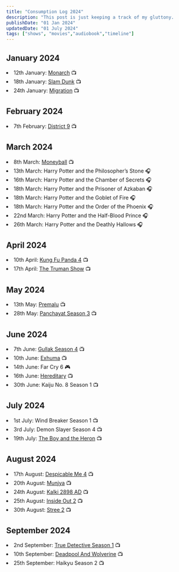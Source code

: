 ```yaml
---
title: "Consumption Log 2024"
description: "This post is just keeping a track of my gluttony.        "
publishDate: "01 Jan 2024"
updatedDate: "01 July 2024"
tags: ["shows", "movies","audiobook","timeline"]
---
```

<script defer src="https://cloud.umami.is/script.js" data-website-id="d8126afa-dc93-427c-a836-8e92a8586a7d"></script>

## January 2024
<li>12th January: <a href="https://www.imdb.com/title/tt17220216/">Monarch</a> 📺</li>
<li>18th January: <a href="https://www.imdb.com/title/tt0965547/">Slam Dunk</a> 📺</li>
<li>24th January: <a href="https://www.imdb.com/title/tt6495056/">Migration</a> 📺</li>

## February 2024
<li>7th February: <a href="https://www.imdb.com/title/tt1136608/">District 9</a> 📺</li>

## March 2024
<li>8th March: <a href="https://www.imdb.com/title/tt1210166/">Moneyball</a> 📺 </li>
<li>13th March: Harry Potter and the Philosopher’s Stone 🎧</li>
<li>16th March: Harry Potter and the Chamber of Secrets 🎧</li>
<li>18th March: Harry Potter and the Prisoner of Azkaban 🎧</li>
<li>18th March: Harry Potter and the Goblet of Fire 🎧</li>
<li>18th March: Harry Potter and the Order of the Phoenix 🎧</li>
<li>22nd March: Harry Potter and the Half-Blood Prince 🎧</li>
<li>26th March: Harry Potter and the Deathly Hallows 🎧</li>

## April 2024
<li>10th April: <a href="https://www.imdb.com/title/tt21692408/">Kung Fu Panda 4</a> 📺</li>
<li>17th April: <a href="https://www.imdb.com/title/tt0120382/">The Truman Show</a> 📺</li>

## May 2024
<li>13th May: <a href="https://www.imdb.com/title/tt28288786/">Premalu</a> 📺</li>
<li>28th May: <a href="https://www.imdb.com/title/tt12004706/">Panchayat Season 3</a> 📺</li>

## June 2024
<li>7th June: <a href="https://www.imdb.com/title/tt10530900/">Gullak Season 4</a> 📺</li>
<li>10th June: <a href="https://www.imdb.com/title/tt27802490/">Exhuma</a> 📺</li>
<li>14th June: Far Cry 6 🎮</li>
<li>16th June: <a href="https://www.imdb.com/title/tt7784604/">Hereditary</a> 📺</li>
<li>30th June: Kaiju No. 8 Season 1 📺</li>

## July 2024
<li>1st July: Wind Breaker Season 1 📺</li>
<li>3rd July: Demon Slayer Season 4 📺</li>
<li>19th July: <a href="https://www.imdb.com/title/tt6587046/?ref_=ext_shr_lnk">The Boy and the Heron</a> 📺</li>

## August 2024
<li>17th August: <a href="https://www.imdb.com/title/tt7510222">Despicable Me 4</a> 📺</li>
<li>20th August: <a href="https://www.imdb.com/title/tt27995594/">Munjya</a> 📺</li>
<li>24th August: <a href="https://www.imdb.com/title/tt12735488/">Kalki 2898 AD</a> 📺</li>
<li>25th August: <a href="https://www.imdb.com/title/tt22022452">Inside Out 2</a> 📺</li>
<li>30th August: <a href="https://www.imdb.com/title/tt27510174/">Stree 2</a> 📺</li>

## September 2024
<li>2nd September: <a href="https://www.imdb.com/title/tt2356777/">True Detective Season 1</a> 📺</li>
<li>10th September: <a href="https://www.imdb.com/title/tt6263850/">Deadpool And Wolverine</a> 📺</li>
<li>25th September: Haikyu Season 2 📺</li>

